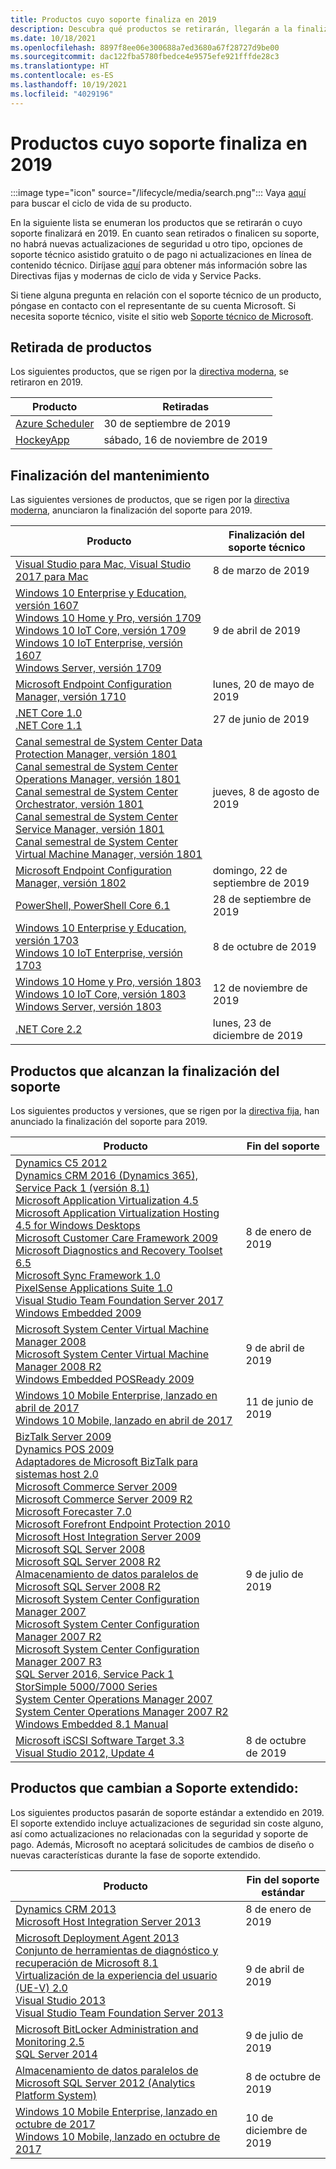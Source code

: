```yaml
---
title: Productos cuyo soporte finaliza en 2019
description: Descubra qué productos se retirarán, llegarán a la finalización del soporte o pasarán del soporte estándar al soporte extendido en 2019.
ms.date: 10/18/2021
ms.openlocfilehash: 8897f8ee06e300688a7ed3680a67f28727d9be00
ms.sourcegitcommit: dac122fba5780fbedce4e9575efe921fffde28c3
ms.translationtype: HT
ms.contentlocale: es-ES
ms.lasthandoff: 10/19/2021
ms.locfileid: "4029196"
---
```

# <a name="products-ending-support-in-2019"></a>Productos cuyo soporte finaliza en 2019

:::image type="icon" source="/lifecycle/media/search.png":::
Vaya [aquí](/lifecycle/products/) para buscar el ciclo de vida de su producto.

En la siguiente lista se enumeran los productos que se retirarán o cuyo soporte finalizará en 2019. En cuanto sean retirados o finalicen su soporte, no habrá nuevas actualizaciones de seguridad u otro tipo, opciones de soporte técnico asistido gratuito o de pago ni actualizaciones en línea de contenido técnico. Diríjase [aquí](/lifecycle/overview/product-end-of-support-overview) para obtener más información sobre las Directivas fijas y modernas de ciclo de vida y Service Packs.

Si tiene alguna pregunta en relación con el soporte técnico de un producto, póngase en contacto con el representante de su cuenta Microsoft. Si necesita soporte técnico, visite el sitio web [Soporte técnico de Microsoft](https://support.microsoft.com/contactus/?ws=support).

## <a name="product-retirements"></a>Retirada de productos

Los siguientes productos, que se rigen por la [directiva moderna](/lifecycle/policies/modern), se retiraron en 2019.

| Producto | Retiradas |
| --- | --- |
| [Azure Scheduler](/lifecycle/products/azure-scheduler?branch=live)<br> | 30 de septiembre de 2019 |
| [HockeyApp](/lifecycle/products/hockeyapp?branch=live)<br> | sábado, 16 de noviembre de 2019 |


## <a name="release-end-of-servicing"></a>Finalización del mantenimiento

Las siguientes versiones de productos, que se rigen por la [directiva moderna](/lifecycle/policies/modern), anunciaron la finalización del soporte para 2019.

| Producto | Finalización del soporte técnico |
| --- | --- |
| [Visual Studio para Mac, Visual Studio 2017 para Mac](/lifecycle/products/visual-studio-for-mac?branch=live)<br> | 8 de marzo de 2019 |
| [Windows 10 Enterprise y Education, versión 1607](/lifecycle/products/windows-10-enterprise-and-education?branch=live)<br>[Windows 10 Home y Pro, versión 1709](/lifecycle/products/windows-10-home-and-pro?branch=live)<br>[Windows 10 IoT Core, versión 1709](/lifecycle/products/windows-10-iot-core?branch=live)<br>[Windows 10 IoT Enterprise, versión 1607](/lifecycle/products/windows-10-iot-enterprise?branch=live)<br>[Windows Server, versión 1709](/lifecycle/products/windows-server?branch=live)<br> | 9 de abril de 2019 |
| [Microsoft Endpoint Configuration Manager, versión 1710](/lifecycle/products/microsoft-endpoint-configuration-manager?branch=live)<br> | lunes, 20 de mayo de 2019 |
| [.NET Core 1.0](/lifecycle/products/microsoft-net-and-net-core?branch=live)<br>[.NET Core 1.1](/lifecycle/products/microsoft-net-and-net-core?branch=live)<br> | 27 de junio de 2019 |
| [Canal semestral de System Center Data Protection Manager, versión 1801](/lifecycle/products/system-center-data-protection-manager-semi-annual-channel?branch=live)<br>[Canal semestral de System Center Operations Manager, versión 1801](/lifecycle/products/system-center-operations-manager-semi-annual-channel?branch=live)<br>[Canal semestral de System Center Orchestrator, versión 1801](/lifecycle/products/system-center-orchestrator-semi-annual-channel?branch=live)<br>[Canal semestral de System Center Service Manager, versión 1801](/lifecycle/products/system-center-service-manager-semi-annual-channel?branch=live)<br>[Canal semestral de System Center Virtual Machine Manager, versión 1801](/lifecycle/products/system-center-virtual-machine-manager-semi-annual-channel?branch=live)<br> | jueves, 8 de agosto de 2019 |
| [Microsoft Endpoint Configuration Manager, versión 1802](/lifecycle/products/microsoft-endpoint-configuration-manager?branch=live)<br> | domingo, 22 de septiembre de 2019 |
| [PowerShell, PowerShell Core 6.1](/lifecycle/products/powershell?branch=live)<br> | 28 de septiembre de 2019 |
| [Windows 10 Enterprise y Education, versión 1703](/lifecycle/products/windows-10-enterprise-and-education?branch=live)<br>[Windows 10 IoT Enterprise, versión 1703](/lifecycle/products/windows-10-iot-enterprise?branch=live)<br> | 8 de octubre de 2019 |
| [Windows 10 Home y Pro, versión 1803](/lifecycle/products/windows-10-home-and-pro?branch=live)<br>[Windows 10 IoT Core, versión 1803](/lifecycle/products/windows-10-iot-core?branch=live)<br>[Windows Server, versión 1803](/lifecycle/products/windows-server?branch=live)<br> | 12 de noviembre de 2019 |
| [.NET Core 2.2](/lifecycle/products/microsoft-net-and-net-core?branch=live)<br> | lunes, 23 de diciembre de 2019 |


## <a name="products-reaching-end-of-support"></a>Productos que alcanzan la finalización del soporte

Los siguientes productos y versiones, que se rigen por la [directiva fija](/lifecycle/policies/fixed), han anunciado la finalización del soporte para 2019.

| Producto | Fin del soporte |
| --- | --- |
| [Dynamics C5 2012](/lifecycle/products/dynamics-c5-2012?branch=live)<br>[Dynamics CRM 2016 (Dynamics 365), Service Pack 1 (versión 8.1)](/lifecycle/products/dynamics-crm-2016-dynamics-365?branch=live)<br>[Microsoft Application Virtualization 4.5](/lifecycle/products/microsoft-application-virtualization-45?branch=live)<br>[Microsoft Application Virtualization Hosting 4.5 for Windows Desktops](/lifecycle/products/microsoft-application-virtualization-hosting-45?branch=live)<br>[Microsoft Customer Care Framework 2009](/lifecycle/products/microsoft-customer-care-framework-2009?branch=live)<br>[Microsoft Diagnostics and Recovery Toolset 6.5](/lifecycle/products/microsoft-diagnostics-and-recovery-toolset-65?branch=live)<br>[Microsoft Sync Framework 1.0](/lifecycle/products/microsoft-sync-framework-10?branch=live)<br>[PixelSense Applications Suite 1.0](/lifecycle/products/pixelsense-applications-suite-10?branch=live)<br>[Visual Studio Team Foundation Server 2017](/lifecycle/products/visual-studio-team-foundation-server-2017?branch=live)<br>[Windows Embedded 2009](/lifecycle/products/windows-embedded-2009?branch=live)<br> | 8 de enero de 2019 |
| [Microsoft System Center Virtual Machine Manager 2008](/lifecycle/products/microsoft-system-center-virtual-machine-manager-2008?branch=live)<br>[Microsoft System Center Virtual Machine Manager 2008 R2](/lifecycle/products/microsoft-system-center-virtual-machine-manager-2008-r2?branch=live)<br>[Windows Embedded POSReady 2009](/lifecycle/products/windows-embedded-posready-2009?branch=live)<br> | 9 de abril de 2019 |
| [Windows 10 Mobile Enterprise, lanzado en abril de 2017](/lifecycle/products/windows-10-mobile-enterprise-released-in-april-2017?branch=live)<br>[Windows 10 Mobile, lanzado en abril de 2017](/lifecycle/products/windows-10-mobile-released-in-april-2017?branch=live)<br> | 11 de junio de 2019 |
| [BizTalk Server 2009](/lifecycle/products/biztalk-server-2009?branch=live)<br>[Dynamics POS 2009](/lifecycle/products/dynamics-pos-2009?branch=live)<br>[Adaptadores de Microsoft BizTalk para sistemas host 2.0](/lifecycle/products/microsoft-biztalk-adapters-for-host-systems-20?branch=live)<br>[Microsoft Commerce Server 2009](/lifecycle/products/microsoft-commerce-server-2009?branch=live)<br>[Microsoft Commerce Server 2009 R2](/lifecycle/products/microsoft-commerce-server-2009-r2?branch=live)<br>[Microsoft Forecaster 7.0](/lifecycle/products/microsoft-forecaster-70?branch=live)<br>[Microsoft Forefront Endpoint Protection 2010](/lifecycle/products/microsoft-forefront-endpoint-protection-2010?branch=live)<br>[Microsoft Host Integration Server 2009](/lifecycle/products/microsoft-host-integration-server-2009?branch=live)<br>[Microsoft SQL Server 2008](/lifecycle/products/microsoft-sql-server-2008?branch=live)<br>[Microsoft SQL Server 2008 R2](/lifecycle/products/microsoft-sql-server-2008-r2?branch=live)<br>[Almacenamiento de datos paralelos de Microsoft SQL Server 2008 R2](/lifecycle/products/microsoft-sql-server-2008-r2-parallel-data-warehouse?branch=live)<br>[Microsoft System Center Configuration Manager 2007](/lifecycle/products/microsoft-system-center-configuration-manager-2007?branch=live)<br>[Microsoft System Center Configuration Manager 2007 R2](/lifecycle/products/microsoft-system-center-configuration-manager-2007-r2?branch=live)<br>[Microsoft System Center Configuration Manager 2007 R3](/lifecycle/products/microsoft-system-center-configuration-manager-2007-r3?branch=live)<br>[SQL Server 2016, Service Pack 1](/lifecycle/products/sql-server-2016?branch=live)<br>[StorSimple 5000/7000 Series](/lifecycle/products/storsimple-50007000-series?branch=live)<br>[System Center Operations Manager 2007](/lifecycle/products/system-center-operations-manager-2007?branch=live)<br>[System Center Operations Manager 2007 R2](/lifecycle/products/system-center-operations-manager-2007-r2?branch=live)<br>[Windows Embedded 8.1 Manual](/lifecycle/products/windows-embedded-81-handheld?branch=live)<br> | 9 de julio de 2019 |
| [Microsoft iSCSI Software Target 3.3](/lifecycle/products/microsoft-iscsi-software-target-33?branch=live)<br>[Visual Studio 2012, Update 4](/lifecycle/products/visual-studio-2012?branch=live)<br> | 8 de octubre de 2019 |


## <a name="products-moving-to-extended-support"></a>Productos que cambian a Soporte extendido:

Los siguientes productos pasarán de soporte estándar a extendido en 2019. El soporte extendido incluye actualizaciones de seguridad sin coste alguno, así como actualizaciones no relacionadas con la seguridad y soporte de pago. Además, Microsoft no aceptará solicitudes de cambios de diseño o nuevas características durante la fase de soporte extendido.

| Producto | Fin del soporte estándar |
| --- | --- |
| [Dynamics CRM 2013](/lifecycle/products/dynamics-crm-2013?branch=live)<br>[Microsoft Host Integration Server 2013](/lifecycle/products/microsoft-host-integration-server-2013?branch=live)<br> | 8 de enero de 2019 |
| [Microsoft Deployment Agent 2013](/lifecycle/products/microsoft-deployment-agent-2013?branch=live)<br>[Conjunto de herramientas de diagnóstico y recuperación de Microsoft 8.1](/lifecycle/products/microsoft-diagnostics-and-recovery-toolset-81?branch=live)<br>[Virtualización de la experiencia del usuario (UE-V) 2.0](/lifecycle/products/user-experience-virtualization-uev-20?branch=live)<br>[Visual Studio 2013](/lifecycle/products/visual-studio-2013?branch=live)<br>[Visual Studio Team Foundation Server 2013](/lifecycle/products/visual-studio-team-foundation-server-2013?branch=live)<br> | 9 de abril de 2019 |
| [Microsoft BitLocker Administration and Monitoring 2.5](/lifecycle/products/microsoft-bitlocker-administration-and-monitoring-25?branch=live)<br>[SQL Server 2014](/lifecycle/products/sql-server-2014?branch=live)<br> | 9 de julio de 2019 |
| [Almacenamiento de datos paralelos de Microsoft SQL Server 2012 (Analytics Platform System)](/lifecycle/products/microsoft-sql-server-2012-parallel-data-warehouse-analytics-platform-system?branch=live)<br> | 8 de octubre de 2019 |
| [Windows 10 Mobile Enterprise, lanzado en octubre de 2017](/lifecycle/products/windows-10-mobile-enterprise-released-in-october-2017?branch=live)<br>[Windows 10 Mobile, lanzado en octubre de 2017](/lifecycle/products/windows-10-mobile-released-in-october-2017?branch=live)<br> | 10 de diciembre de 2019 |
